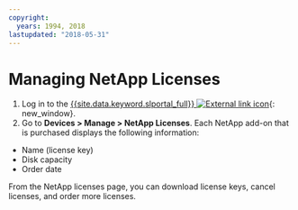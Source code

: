 ```yaml
---
copyright:
  years: 1994, 2018
lastupdated: "2018-05-31"
---
```


# Managing NetApp Licenses

1. Log in to the [{{site.data.keyword.slportal_full}} ![External link icon](../../icons/launch-glyph.svg "External link icon")](https://control.softlayer.com/){: new_window}.
2. Go to **Devices > Manage > NetApp Licenses**. Each NetApp add-on that is purchased displays the following information:
  * Name (license key)
  * Disk capacity
  * Order date

From the NetApp licenses page, you can download license keys, cancel licenses, and order more licenses.
